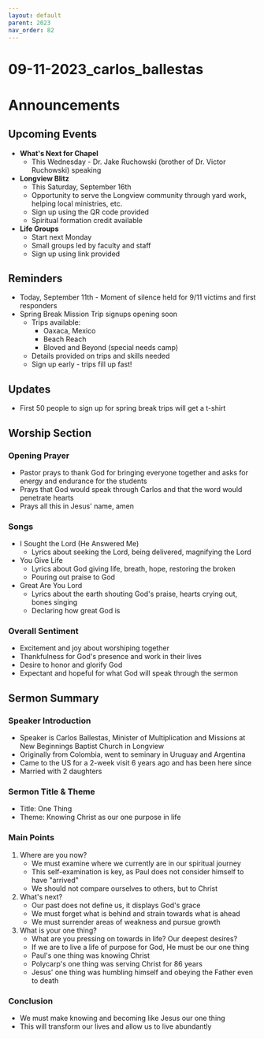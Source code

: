 ```yaml
---
layout: default
parent: 2023
nav_order: 82
---
```


# 09-11-2023_carlos_ballestas



# Announcements

## Upcoming Events
- **What's Next for Chapel** 
    - This Wednesday - Dr. Jake Ruchowski (brother of Dr. Victor Ruchowski) speaking
- **Longview Blitz**
    - This Saturday, September 16th
    - Opportunity to serve the Longview community through yard work, helping local ministries, etc.
    - Sign up using the QR code provided
    - Spiritual formation credit available
- **Life Groups**
    - Start next Monday
    - Small groups led by faculty and staff
    - Sign up using link provided
    
## Reminders
- Today, September 11th - Moment of silence held for 9/11 victims and first responders
- Spring Break Mission Trip signups opening soon
    - Trips available:
        - Oaxaca, Mexico
        - Beach Reach
        - Bloved and Beyond (special needs camp)
    - Details provided on trips and skills needed
    - Sign up early - trips fill up fast!
    
## Updates
- First 50 people to sign up for spring break trips will get a t-shirt


## Worship Section

### Opening Prayer
- Pastor prays to thank God for bringing everyone together and asks for energy and endurance for the students
- Prays that God would speak through Carlos and that the word would penetrate hearts
- Prays all this in Jesus' name, amen

### Songs 
- I Sought the Lord (He Answered Me)
    - Lyrics about seeking the Lord, being delivered, magnifying the Lord
- You Give Life
    - Lyrics about God giving life, breath, hope, restoring the broken
    - Pouring out praise to God
- Great Are You Lord
    - Lyrics about the earth shouting God's praise, hearts crying out, bones singing
    - Declaring how great God is
    
### Overall Sentiment
- Excitement and joy about worshiping together
- Thankfulness for God's presence and work in their lives
- Desire to honor and glorify God
- Expectant and hopeful for what God will speak through the sermon


## Sermon Summary

### Speaker Introduction
- Speaker is Carlos Ballestas, Minister of Multiplication and Missions at New Beginnings Baptist Church in Longview
- Originally from Colombia, went to seminary in Uruguay and Argentina
- Came to the US for a 2-week visit 6 years ago and has been here since 
- Married with 2 daughters

### Sermon Title & Theme
- Title: One Thing
- Theme: Knowing Christ as our one purpose in life

### Main Points
1. Where are you now?
    - We must examine where we currently are in our spiritual journey
    - This self-examination is key, as Paul does not consider himself to have "arrived"
    - We should not compare ourselves to others, but to Christ
2. What's next? 
    - Our past does not define us, it displays God's grace
    - We must forget what is behind and strain towards what is ahead
    - We must surrender areas of weakness and pursue growth
3. What is your one thing?
    - What are you pressing on towards in life? Our deepest desires?
    - If we are to live a life of purpose for God, He must be our one thing
    - Paul's one thing was knowing Christ
    - Polycarp's one thing was serving Christ for 86 years
    - Jesus' one thing was humbling himself and obeying the Father even to death
    
### Conclusion
- We must make knowing and becoming like Jesus our one thing
- This will transform our lives and allow us to live abundantly